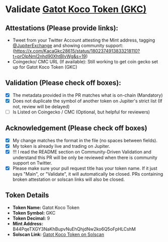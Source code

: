 # Validate [Gatot Koco Token (GKC)](https://solscan.io/token/B44PqeTXGY3NaKhBupvNuEhQhjdNw2ko6Q5oFpHLCshM)

## Attestations (Please provide links):
- Tweet from your Twitter Account attesting the Mint address, tagging [@JupiterExchange](https://twitter.com/JupiterExchange) and showing community support: (https://x.com/KacaGkc28615/status/1802374913833218110?t=prOlpNmI2nhd90XhtBlvWg&s=19)
- Coingecko/ CMC URL (If available): Still working to get coin gecko set up for Gatot Koco Token (GKC)

## Validation (Please check off boxes):
- [x] The metadata provided in the PR matches what is on-chain (Mandatory)
- [x] Does not duplicate the symbol of another token on Jupiter's strict list (If not, review will be delayed)
- [ ] Is Listed on Coingecko / CMC (Optional, but helpful for reviewers)  

## Acknowledgement (Please check off boxes)
- [x] My change matches the format in the file (no spaces between fields).
- [x] My token is already live and trading on Jupiter.
- [x] !!! I read the README section on Community-Driven Validation and understand this PR will be only be reviewed when there is community support on Twitter.
- [x] Please make sure your pull request title has your token name. If it just says "Main", or "Validate", it will automatically be closed. PRs containing broken attestation or solscan links will also be closed.

## Token Details
- **Token Name:** Gatot Koco Token
- **Token Symbol:** GKC
- **Token Decimal:** 9
- **Mint Address:** B44PqeTXGY3NaKhBupvNuEhQhjdNw2ko6Q5oFpHLCshM
- **Solscan Link:** [Gatot Koco Token on Solscan](https://solscan.io/token/B44PqeTXGY3NaKhBupvNuEhQhjdNw2ko6Q5oFpHLCshM)
